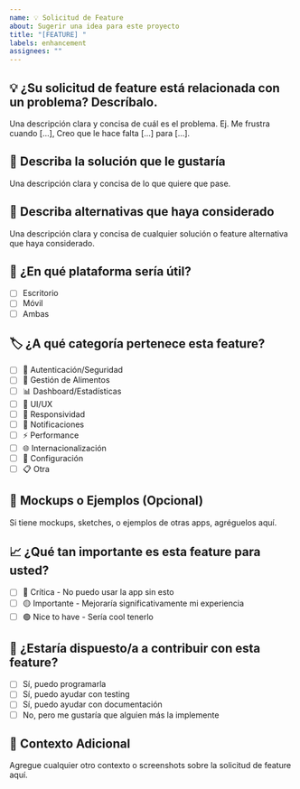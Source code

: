```yaml
---
name: 💡 Solicitud de Feature
about: Sugerir una idea para este proyecto
title: "[FEATURE] "
labels: enhancement
assignees: ""
---
```


<!-- Hola ⭐ Gracias por querer apoyar al proyecto con nuevas funcionalidades (features). -->

## 💡 ¿Su solicitud de feature está relacionada con un problema? Descríbalo.

<!-- Cambiar esto de abajo por su respuesta ↓ -->

Una descripción clara y concisa de cuál es el problema. Ej. Me frustra cuando [...], Creo que le hace falta [...] para [...].

## 🎯 Describa la solución que le gustaría

<!-- Cambiar esto de abajo por su respuesta ↓ -->

Una descripción clara y concisa de lo que quiere que pase.

## 💎 Describa alternativas que haya considerado

<!-- Cambiar esto de abajo por su respuesta ↓ -->

Una descripción clara y concisa de cualquier solución o feature alternativa que haya considerado.

## 📱 ¿En qué plataforma sería útil?

<!-- Si es ambas, solo marque **Ambas**. Marque su respuesta con una x, sin espacios a los lados, ej: Si →[x] / No →[ x] / No → [ x ] -->

- [ ] Escritorio
- [ ] Móvil
- [ ] Ambas

## 🏷️ ¿A qué categoría pertenece esta feature?

<!-- Marque su respuesta con una x, sin espacios a los lados, ej: Si →[x] / No →[ x] / No → [ x ] -->

- [ ] 🔐 Autenticación/Seguridad
- [ ] 🍕 Gestión de Alimentos
- [ ] 📊 Dashboard/Estadísticas
- [ ] 🎨 UI/UX
- [ ] 📱 Responsividad
- [ ] 🔔 Notificaciones
- [ ] ⚡ Performance
- [ ] 🌐 Internacionalización
- [ ] 🔧 Configuración
- [ ] 📋 Otra

## 🎨 Mockups o Ejemplos (Opcional)

<!-- Puede borrar esta sección si no la usará ✌🏼 -->

Si tiene mockups, sketches, o ejemplos de otras apps, agréguelos aquí.

## 📈 ¿Qué tan importante es esta feature para usted?

<!-- Marque su respuesta con una x, sin espacios a los lados, ej: Si →[x] / No →[ x] / No → [ x ] -->

- [ ] 🔴 Crítica - No puedo usar la app sin esto
- [ ] 🟡 Importante - Mejoraría significativamente mi experiencia
- [ ] 🟢 Nice to have - Sería cool tenerlo

## 🚀 ¿Estaría dispuesto/a a contribuir con esta feature?

<!-- Marque su respuesta con una x, sin espacios a los lados, ej: Si →[x] / No →[ x] / No → [ x ] -->

- [ ] Sí, puedo programarla
- [ ] Sí, puedo ayudar con testing
- [ ] Sí, puedo ayudar con documentación
- [ ] No, pero me gustaría que alguien más la implemente

## 🔗 Contexto Adicional

<!-- Puede borrar esta sección si no la usará ✌🏼 -->

Agregue cualquier otro contexto o screenshots sobre la solicitud de feature aquí.
